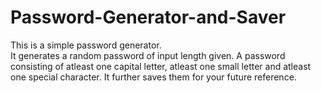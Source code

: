# Password-Generator-and-Saver
This is a simple password generator.  
It generates a random password of input length given. A password consisting of atleast one capital letter, atleast one small letter and atleast one special character.
It further saves them for your future reference.
